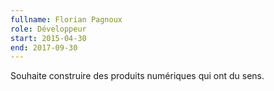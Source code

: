 ```yaml
---
fullname: Florian Pagnoux
role: Développeur
start: 2015-04-30
end: 2017-09-30
---
```


Souhaite construire des produits numériques qui ont du sens.

